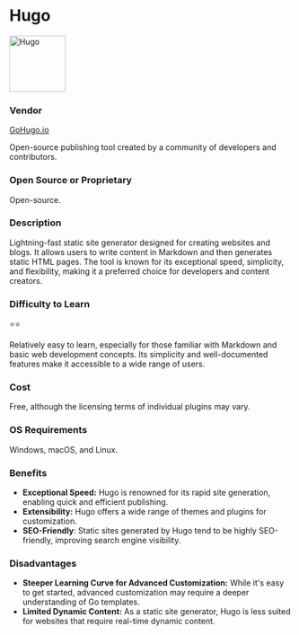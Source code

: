 # Hugo
<img src="Hugo_logo.png" alt="Hugo" width="100"/>

### Vendor  
<a href="https://gohugo.io">GoHugo.io</a> 

Open-source publishing tool created by a community of developers and contributors.  

### Open Source or Proprietary
Open-source.

### Description
Lightning-fast static site generator designed for creating websites and blogs. It allows users to write content in Markdown and then generates static HTML pages. The tool is known for its exceptional speed, simplicity, and flexibility,   making it a preferred choice for developers and content creators.

### Difficulty to Learn
⭐⭐  

Relatively easy to learn, especially for those familiar with Markdown and basic web development concepts. Its simplicity and well-documented features make it accessible to a wide range of users.

### Cost
Free, although the licensing terms of individual plugins may vary.

### OS Requirements
Windows, macOS, and Linux.

### Benefits
- **Exceptional Speed:** Hugo is renowned for its rapid site generation, enabling quick and efficient publishing. 
- **Extensibility:** Hugo offers a wide range of themes and plugins for customization.
- **SEO-Friendly**: Static sites generated by Hugo tend to be highly SEO-friendly, improving search engine visibility.  
  
### Disadvantages
- **Steeper Learning Curve for Advanced Customization:** While it's easy to get started, advanced customization may require a deeper understanding of Go templates.
- **Limited Dynamic Content:** As a static site generator, Hugo is less suited for websites that require real-time dynamic content.
  

